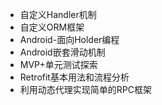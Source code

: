 - 自定义Handler机制
- 自定义ORM框架
- Android-面向Holder编程
- Android嵌套滑动机制
- MVP+单元测试探索
- Retrofit基本用法和流程分析
- 利用动态代理实现简单的RPC框架